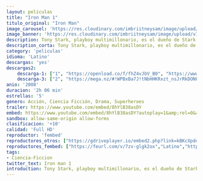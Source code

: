 ```yaml
---
layout: peliculas
title: "Iron Man 1"
titulo_original: "Iron Man"
image_carousel: 'https://res.cloudinary.com/imbriitneysam/image/upload/v1556418706/iron1-poster-min.jpg'
image_banner: 'https://res.cloudinary.com/imbriitneysam/image/upload/v1556418707/ironman1-banner-min.jpg'
description: Tony Stark, playboy multimillonario, es el dueño de Stark Industries, una importante empresa de armamento. Unos terroristas le secuestran y torturan para que fabrique para ellos un misil devastador. En vez de eso decide que su empresa dejará de fabricar armas, la deja en manos de Obadiah Stane, su hombre de confianza y él se dedica a construir una potente armadura. Pero Stane le traiciona y sigue fabricando armas.
description_corta: Tony Stark, playboy multimillonario, es el dueño de Stark Industries, una importante empresa de armamento. Unos terroristas le secuestran y torturan para que fabrique para ellos un misil devastador. En vez de eso decide que su empresa dejará de fabricar armas, la...
category: 'peliculas'
idioma: 'Latino'
descargas: 'yes'
descargas2:
    descarga-1: ["1", "https://openload.co/f/fhZ4vJbV_B0", "https://www.google.com/s2/favicons?domain=openload.co","OpenLoad","https://res.cloudinary.com/imbriitneysam/image/upload/v1541473684/mexico.png", "Latino", "Full HD"]
    descarga-3: ["2", "https://mega.nz/#!WPBxBa7J!tNbHHKRxzt_nsJrRkDONFMHOeuWHsjPzxszI_YF-SAk", "https://www.google.com/s2/favicons?domain=mega.nz","Mega","https://res.cloudinary.com/imbriitneysam/image/upload/v1541473684/mexico.png", "Latino", "HD"]
anio: '2008'
duracion: '2h 06 min'
estrellas: '5'
genero: Acción, Ciencia Ficción, Drama, Superheroes
trailer: https://www.youtube.com/embed/8hYlB38asDY
embed: https://www.youtube.com/embed/8hYlB38asDY?autoplay=1&amp;rel=0&amp;hd=1&border=0&wmode=opaque&enablejsapi=1&modestbranding=1&controls=1&showinfo=0
sandbox: allow-same-origin allow-forms
clasificacion: '+10'
calidad: 'Full HD'
reproductor: 'fembed'
reproductores_otros: ["https://gdriveplayer.io/embed2.php?link=kBKcXpdqdWAJXMR7vdc89g7lWJns2XYys9HkYaRr3ut5JdgKfzm6lmLJ40A7QBJIVxsKFwu%252FaByZAhWufex1G46%252BevTKP7mkm4Lf3W18JaKMhV5qdLtolezAdsa2aZdpPZsAheMMCjm644TCgqm80BhSLQi%252BtRvqdYK%252FwuMeMvbw8Ev5vmzuwzy4uv%252BLhtY%252FL%252BIDf%252FiwTtMmYC3BUbRj69","Latino","https://api.cuevana3.io/stream/index.php?file=ek5lbm9xYWNrS0xYMTZLa2xNbkdvY3ZTb3BtZng4TGp6ZFpobGFMUGtPTFJ5SnFUWU5MSzZkUFhZR1JwbTVha25KR1VvcVBWMGVMWWtaYWhvSkhFNlpTV2FtTnFscGZmMkpHZ29tYz0","Latino","https://www.zembed.to/public/dist/asteroid.html?id=77b1967459fcc628d4849899f1b9ef22&title=Iron%20Man","Latino","https://mstream.press/h2irirt8qr1e","Latino","https://streampelis.info/public/dist/index.html?id=d14826d9beebc6f726262691a5d699c0","Latino"]
reproductores_fembed: ["https://feurl.com/v/7zv-glgk2ox","Latino","https://feurl.com/v/80oeww-n7oj","Latino"]
tags:
- Ciencia-Ficcion
twitter_text: Iron man 1
introduction: Tony Stark, playboy multimillonario, es el dueño de Stark Industries, una importante empresa de armamento. Unos terroristas le secuestran y torturan para que fabrique para ellos un misil devastador. En vez de eso decide que su empresa dejará de fabricar armas, la...
---
```












